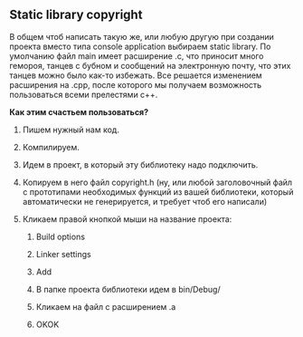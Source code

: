 ## Static library copyright

В общем чтоб написать такую же, или любую другую при создании проекта вместо типа console application выбираем static library.
По умолчанию файл main имеет расширение .с, что приносит много гемороя, танцев с бубном и сообщений на электронную почту, что этих танцев можно было как-то избежать.
Все решается изменением расширения на .cpp, после которого мы получаем возможность пользоваться всеми прелестями с++. 

__Как этим счастьем пользоваться?__
1. Пишем нужный нам код.

2. Компилируем. 

3. Идем в проект, в который эту библиотеку надо подключить. 

4. Копируем в него файл copyright.h (ну, или любой заголовочный файл с прототипами необходимых функций из вашей библиотеки, который автоматически не генерируется, и требует чтоб его написали)

5. Кликаем правой кнопкой мыши на название проекта:
    
    1) Build options
     
    2) Linker settings
     
    3) Add
   
    4) В папке проекта библиотеки идем в bin/Debug/
    
    5) Кликаем на файл с расширением .а
    
    6) OKOK
    